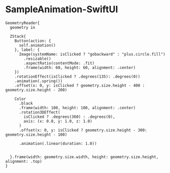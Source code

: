 # SampleAnimation-SwiftUI
    GeometryReader{
      geometry in
      
      ZStack{
        Button(action: {
          self.animation()
        }, label: {
          Image(systemName: isClicked ? "gobackward" : "plus.circle.fill")
            .resizable()
            .aspectRatio(contentMode: .fit)
            .frame(width: 60, height: 60, alignment: .center)
        })
        .rotationEffect(isClicked ? .degrees(135): .degrees(0))
        .animation(.spring())
        .offset(x: 0, y: isClicked ? geometry.size.height - 400 : geometry.size.height - 200)
        
        Color
          .black
          .frame(width: 100, height: 100, alignment: .center)
          .rotation3DEffect(
            isClicked ? .degrees(360) : .degrees(0),
            axis: (x: 0.0, y: 1.0, z: 1.0)
          )
          .offset(x: 0, y: isClicked ? geometry.size.height - 300: geometry.size.height - 100)
        
          .animation(.linear(duration: 1.0))
        
        
      }.frame(width: geometry.size.width, height: geometry.size.height, alignment: .top)
    }
